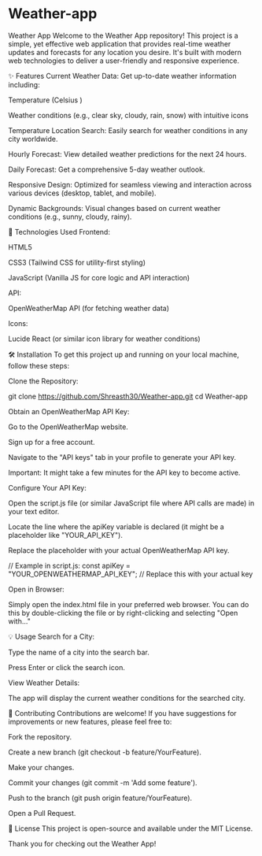 # Weather-app
Weather App
Welcome to the Weather App repository! This project is a simple, yet effective web application that provides real-time weather updates and forecasts for any location you desire. It's built with modern web technologies to deliver a user-friendly and responsive experience.

✨ Features
Current Weather Data: Get up-to-date weather information including:

Temperature (Celsius )

Weather conditions (e.g., clear sky, cloudy, rain, snow) with intuitive icons

Temperature
Location Search: Easily search for weather conditions in any city worldwide.

Hourly Forecast: View detailed weather predictions for the next 24 hours.

Daily Forecast: Get a comprehensive 5-day weather outlook.

Responsive Design: Optimized for seamless viewing and interaction across various devices (desktop, tablet, and mobile).

Dynamic Backgrounds: Visual changes based on current weather conditions (e.g., sunny, cloudy, rainy).

🚀 Technologies Used
Frontend:

HTML5

CSS3 (Tailwind CSS for utility-first styling)

JavaScript (Vanilla JS for core logic and API interaction)

API:

OpenWeatherMap API (for fetching weather data)

Icons:

Lucide React (or similar icon library for weather conditions)

🛠️ Installation
To get this project up and running on your local machine, follow these steps:

Clone the Repository:

git clone https://github.com/Shreasth30/Weather-app.git
cd Weather-app

Obtain an OpenWeatherMap API Key:

Go to the OpenWeatherMap website.

Sign up for a free account.

Navigate to the "API keys" tab in your profile to generate your API key.

Important: It might take a few minutes for the API key to become active.

Configure Your API Key:

Open the script.js file (or similar JavaScript file where API calls are made) in your text editor.

Locate the line where the apiKey variable is declared (it might be a placeholder like "YOUR_API_KEY").

Replace the placeholder with your actual OpenWeatherMap API key.

// Example in script.js:
const apiKey = "YOUR_OPENWEATHERMAP_API_KEY"; // Replace this with your actual key

Open in Browser:

Simply open the index.html file in your preferred web browser. You can do this by double-clicking the file or by right-clicking and selecting "Open with..."

💡 Usage
Search for a City:

Type the name of a city into the search bar.

Press Enter or click the search icon.

View Weather Details:

The app will display the current weather conditions for the searched city.


🤝 Contributing
Contributions are welcome! If you have suggestions for improvements or new features, please feel free to:

Fork the repository.

Create a new branch (git checkout -b feature/YourFeature).

Make your changes.

Commit your changes (git commit -m 'Add some feature').

Push to the branch (git push origin feature/YourFeature).

Open a Pull Request.

📄 License
This project is open-source and available under the MIT License.

Thank you for checking out the Weather App!
